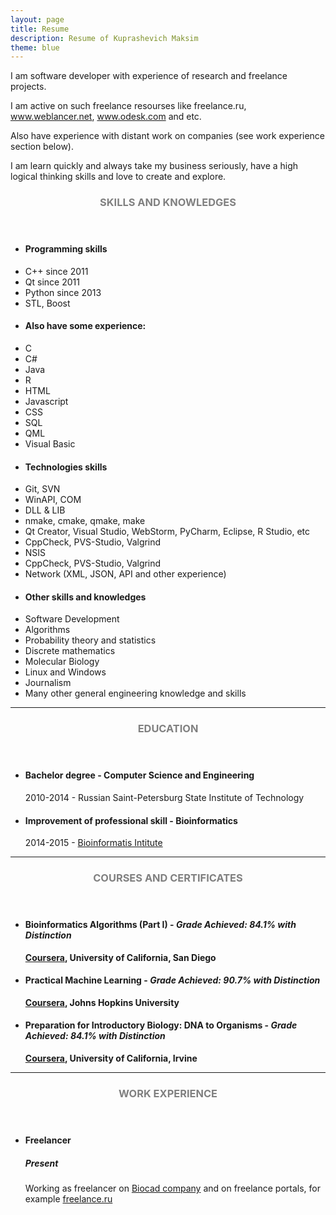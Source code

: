 ```yaml
---
layout: page
title: Resume
description: Resume of Kuprashevich Maksim
theme: blue
---
```

I am software developer with experience of research and freelance projects. 

I am active on such freelance resourses like <a hfref="https://freelance.ru/">freelance.ru</a>, <a hfref="http://www.weblancer.net/">www.weblancer.net</a>, <a hfref="https://www.odesk.com/">www.odesk.com</a> and etc.

Also have experience with distant work on companies (see work experience section below).

I am learn quickly and always take my business seriously, have a high logical thinking skills and love to create and explore.

<!-- Skills -->
<section class="row">
	<header class="col-md-3">
		<h3 style="text-transform:uppercase;color:gray">Skills and knowledges</h3>
	</header>
	<div class="col-md-9">
		<div class="row">
			<div class="col-md-6">
				<ul class="list-group">
					<li class="list-group-item active"><h4><strong>Programming skills</strong></h4></li>
					<li class="list-group-item">C++ since 2011</li>
					<li class="list-group-item">Qt since 2011</li>
					<li class="list-group-item">Python since 2013</li>
					<li class="list-group-item">STL, Boost</li>
					<li class="list-group-item active"><h4><strong>Also have some experience:</strong></h4></li>
					<li class="list-group-item">C</li>
					<li class="list-group-item">C#</li>
					<li class="list-group-item">Java</li>
					<li class="list-group-item">R</li>
					<li class="list-group-item">HTML</li>
					<li class="list-group-item">Javascript</li>
					<li class="list-group-item">CSS</li>
					<li class="list-group-item">SQL</li>
					<li class="list-group-item">QML</li>
					<li class="list-group-item">Visual Basic</li>
				</ul>
			</div>
			<div class="col-md-6">
				<ul class="list-group">
					<li class="list-group-item active"><h4><strong>Technologies skills</strong></h4></li>
					<li class="list-group-item">Git, SVN</li>
					<li class="list-group-item">WinAPI, COM</li>
					<li class="list-group-item">DLL & LIB</li>
					<li class="list-group-item">nmake, cmake, qmake, make</li>
					<li class="list-group-item">Qt Creator, Visual Studio, WebStorm, PyCharm, Eclipse, R Studio, etc</li>
					<li class="list-group-item">CppCheck, PVS-Studio, Valgrind</li>
					<li class="list-group-item">NSIS</li>
					<li class="list-group-item">CppCheck, PVS-Studio, Valgrind</li>
					<li class="list-group-item">Network (XML, JSON, API and other experience)</li>
				</ul>
			</div>
			<div class="col-md-6">
				<ul class="list-group">
					<li class="list-group-item active"><h4><strong>Other skills and knowledges</strong></h4></li>
					<li class="list-group-item">Software Development</li>
					<li class="list-group-item">Algorithms</li>
					<li class="list-group-item">Probability theory and statistics</li>
					<li class="list-group-item">Discrete mathematics</li>
					<li class="list-group-item">Molecular Biology</li>
					<li class="list-group-item">Linux and Windows</li>
					<li class="list-group-item">Journalism</li>
					<li class="list-group-item">Many other general engineering knowledge and skills</li>
				</ul>
			</div>
		</div>
	</div>
</section>
<hr/>
<!-- Education -->
<section class="row">
	<header class="col-md-3">
		<h3 style="text-transform:uppercase;color:gray">Education</h3>
	</header>
	<div class="col-md-9">
		<ul>
			<li>
				<h4>Bachelor degree - Computer Science and Engineering</h4>
				<p>2010-2014 - Russian Saint-Petersburg State Institute of Technology</p>
			</li>
			<li>
				<h4>Improvement of professional skill - Bioinformatics</h4>
				<p>2014-2015 - <a href="http://bioinformaticsinstitute.ru/en/">Bioinformatis Intitute</a></p>
			</li>
		</ul>
	</div>
</section>
<hr/>
<!-- Courses -->
<section class="row">
	<header class="col-md-3">
		<h3 style="text-transform:uppercase;color:gray">Courses and certificates</h3>
	</header>
	<div class="col-md-9">
		<ul>
			<li>
				<h4>Bioinformatics Algorithms (Part I) - <i>Grade Achieved: 84.1% with Distinction</i></h4>
				<p><b><a href="https://www.coursera.org/course/bioinformatics">Coursera</a>, University of California, San Diego</b></p>
			</li>
			<li>
				<h4>Practical Machine Learning - <i>Grade Achieved: 90.7% with Distinction</i></h4>
				<p><b><a href="https://www.coursera.org/course/predmachlearn">Coursera</a>, Johns Hopkins University</b></p>
			</li>
			<li>
				<h4>Preparation for Introductory Biology: DNA to Organisms - <i>Grade Achieved: 84.1% with Distinction</i></h4>
				<p><b><a href="https://www.coursera.org/course/introbiology">Coursera</a>, University of California, Irvine</b></p>
			</li>
		</ul>
	</div>
</section>
<hr/>
<!-- Work -->
<section class="row">
	<header class="col-md-3">
		<h3 style="text-transform:uppercase;color:gray">Work Experience</h3>
	</header>
	<div class="col-md-9">
		<ul>
			<li>
				<h4>Freelancer</h4>
				<h5>Present</h5>
				<p>Working as freelancer on <a href="http://www.biocad.ru/en/">Biocad company</a> and on freelance portals, for example <a href="https://freelance.ru/reviews/UndeadBlow/">freelance.ru</a></p>
			</li>
		</ul>
	</div>
</section>
